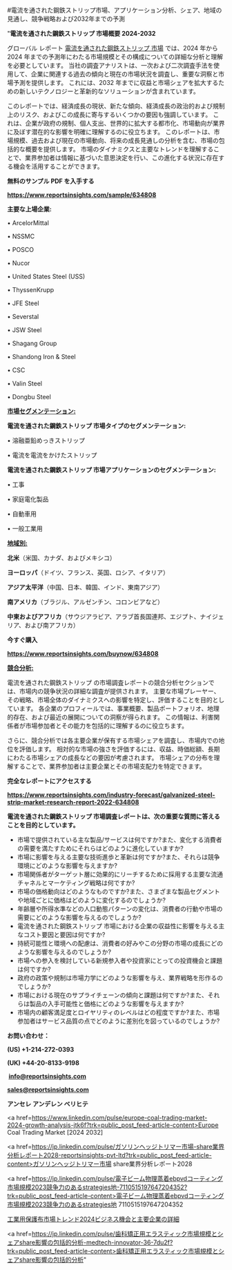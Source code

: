 #電流を通された鋼鉄ストリップ市場、アプリケーション分析、シェア、地域の見通し、競争戦略および2032年までの予測

"<strong>電流を通された鋼鉄ストリップ 市場概要 2024-2032</strong>

グローバル レポート <a href=https://www.reportsinsights.com/sample/634808>電流を通された鋼鉄ストリップ 市場</a> では、2024 年から 2024 年までの予測年にわたる市場規模とその構成についての詳細な分析と理解を必要としています。 当社の調査アナリストは、一次および二次調査手法を使用して、企業に関連する過去の傾向と現在の市場状況を調査し、重要な洞察と市場予測を提供します。 これには、2032 年までに収益と市場シェアを拡大​​するための新しいテクノロジーと革新的なソリューションが含まれています。

このレポートでは、経済成長の現状、新たな傾向、経済成長の政治的および規制上のリスク、およびこの成長に寄与するいくつかの要因も強調しています。 これは、企業が政府の規制、個人支出、世界的に拡大する都市化、市場動向が業界に及ぼす潜在的な影響を明確に理解するのに役立ちます。 このレポートは、市場規模、過去および現在の市場動向、将来の成長見通しの分析を含む、市場の包括的な概要を提供します。 市場のダイナミクスと主要なトレンドを理解することで、業界参加者は情報に基づいた意思決定を行い、この進化する状況に存在する機会を活用することができます。

<strong><b>無料のサンプル PDF を入手する</b></strong>

<a href=https://www.reportsinsights.com/sample/634808><strong><u>https://www.reportsinsights.com/sample/634808</u></strong></a>

<strong>主要な上場企業:</strong>

• ArcelorMittal

• NSSMC

• POSCO

• Nucor

• United States Steel (USS)

• ThyssenKrupp

• JFE Steel

• Severstal

• JSW Steel

• Shagang Group

• Shandong Iron & Steel

• CSC

• Valin Steel

• Dongbu Steel

<strong><u>市場セグメンテーション</u></strong><strong><u>:</u></strong>

<strong>電流を通された鋼鉄ストリップ 市場タイプのセグメンテーション:</strong>

• 溶融亜鉛めっきストリップ

• 電流を電流をかけたストリップ

<strong>電流を通された鋼鉄ストリップ 市場アプリケーションのセグメンテーション:</strong>

• 工事

• 家庭電化製品

• 自動車用

• 一般工業用

<strong><u>地域別</u></strong><strong><u>:</u></strong>

<strong>北米</strong>（米国、カナダ、およびメキシコ）

<strong>ヨーロッパ</strong>（ドイツ、フランス、英国、ロシア、イタリア）

<strong>アジア太平洋</strong>（中国、日本、韓国、インド、東南アジア）

<strong>南アメリカ</strong>（ブラジル、アルゼンチン、コロンビアなど）

<strong>中東およびアフリカ</strong>（サウジアラビア、アラブ首長国連邦、エジプト、ナイジェリア、および南アフリカ）

<strong>今すぐ購入</strong>

<a href=https://www.reportsinsights.com/buynow/634808><strong><u>https://www.reportsinsights.com/buynow/634808</u></strong></a>

<strong><u>競合分析:</u></strong>

電流を通された鋼鉄ストリップ の市場調査レポートの競合分析セクションでは、市場内の競争状況の詳細な調査が提供されます。 主要な市場プレーヤー、その戦略、市場全体のダイナミクスへの影響を特定し、評価することを目的としています。 各企業のプロフィールでは、事業概要、製品ポートフォリオ、地理的存在、および最近の展開についての洞察が得られます。 この情報は、利害関係者が市場参加者とその能力を包括的に理解するのに役立ちます。

さらに、競合分析では各主要企業が保有する市場シェアを調査し、市場内での地位を評価します。 相対的な市場の強さを評価するには、収益、時価総額、長期にわたる市場シェアの成長などの要因が考慮されます。 市場シェアの分布を理解することで、業界参加者は主要企業とその市場支配力を特定できます。

<strong>完全なレポートにアクセスする</strong>

<a href=https://www.reportsinsights.com/industry-forecast/galvanized-steel-strip-market-research-report-2022-634808><strong><u><b>https://www.reportsinsights.com/industry-forecast/galvanized-steel-strip-market-research-report-2022-634808</b></u></strong></a>

<strong><b>電流を通された鋼鉄ストリップ 市場調査レポートは、次の重要な質問に答えることを目的としています。</b></strong>
<ul>
  <li>市場で提供されている主な製品/サービスは何ですか?また、変化する消費者の需要を満たすためにそれらはどのように進化していますか?</li>
  <li>市場に影響を与える主要な技術進歩と革新は何ですか?また、それらは競争環境にどのような影響を与えますか?</li>
  <li>市場関係者がターゲット層に効果的にリーチするために採用する主要な流通チャネルとマーケティング戦略は何ですか?</li>
  <li>市場の価格動向はどのようなものですか?また、さまざまな製品セグメントや地域ごとに価格はどのように変化するのでしょうか?</li>
  <li>年齢層や所得水準などの人口動態パターンの変化は、消費者の行動や市場の需要にどのような影響を与えるのでしょうか?</li>
  <li>電流を通された鋼鉄ストリップ 市場における企業の収益性に影響を与える主なコスト要因と要因は何ですか?</li>
  <li>持続可能性と環境への配慮は、消費者の好みやこの分野の市場の成長にどのような影響を与えるのでしょうか?</li>
  <li>市場への参入を検討している新規参入者や投資家にとっての投資機会と課題は何ですか?</li>
  <li>政府の政策や規制は市場力学にどのような影響を与え、業界戦略を形作るのでしょうか?</li>
  <li>市場における現在のサプライチェーンの傾向と課題は何ですか?また、それらは製品の入手可能性と価格にどのような影響を与えますか?</li>
  <li>市場内の顧客満足度とロイヤリティのレベルはどの程度ですか?また、市場参加者はサービス品質の点でどのように差別化を図っているのでしょうか?</li>
</ul>
<strong>お問い合わせ：</strong>

<strong>(US) +1-214-272-0393</strong>

<strong>(UK) +44-20-8133-9198</strong>

<strong> </strong><a href=info@reportsinsights.com><strong><u>info@reportsinsights.com</u></strong></a>

<a href=sales@reportsinsights.com><strong><u>sales@reportsinsights.com</u></strong></a>

<strong>アンセレ アンデレン ベリヒテ</strong>

<a href=https://www.linkedin.com/pulse/europe-coal-trading-market-2024-growth-analysis-jtk6f?trk=public_post_feed-article-content>Europe Coal Trading Market [2024 2032]</a>

<a href=https://jp.linkedin.com/pulse/ガソリンヘッジトリマー市場-share業界分析レポート2028-reportsinsights-pvt-ltd?trk=public_post_feed-article-content>ガソリンヘッジトリマー市場 share業界分析レポート2028</a>

<a href=https://jp.linkedin.com/pulse/電子ビーム物理蒸着ebpvdコーティング市場規模2023競争力のあるstrategies地-7110515197647204352?trk=public_post_feed-article-content>電子ビーム物理蒸着ebpvdコーティング市場規模2023競争力のあるstrategies地 7110515197647204352</a>

<a href=https://www.linkedin.com/pulse/工業用保護布市場トレンド2024ビジネス機会と主要企業の詳細-healthscope-news-245/>工業用保護布市場トレンド2024ビジネス機会と主要企業の詳細</a>

<a href=https://jp.linkedin.com/pulse/歯科矯正用エラスティック市場規模とシェアshare影響の包括的分析-medtech-innovator-36-7du2f?trk=public_post_feed-article-content>歯科矯正用エラスティック市場規模とシェアshare影響の包括的分析</a>"
